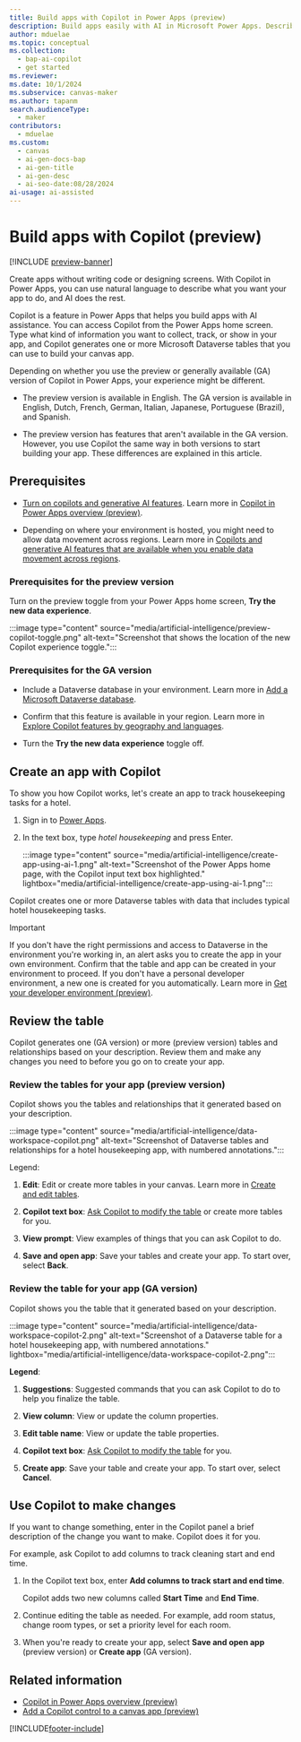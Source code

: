 ```yaml
---
title: Build apps with Copilot in Power Apps (preview)
description: Build apps easily with AI in Microsoft Power Apps. Describe the information you want to collect, track, or show in your app, and Copilot creates Dataverse tables and guides you through the process.
author: mduelae
ms.topic: conceptual
ms.collection:
  - bap-ai-copilot
  - get started
ms.reviewer:
ms.date: 10/1/2024
ms.subservice: canvas-maker
ms.author: tapanm
search.audienceType:
  - maker
contributors:
  - mduelae
ms.custom:
  - canvas
  - ai-gen-docs-bap
  - ai-gen-title
  - ai-gen-desc
  - ai-seo-date:08/28/2024
ai-usage: ai-assisted
---
```


# Build apps with Copilot (preview)

[!INCLUDE [preview-banner](~/../shared-content/shared/preview-includes/preview-banner.md)]

Create apps without writing code or designing screens. With Copilot in Power Apps, you can use natural language to describe what you want your app to do, and AI does the rest.

Copilot is a feature in Power Apps that helps you build apps with AI assistance. You can access Copilot from the Power Apps home screen. Type what kind of information you want to collect, track, or show in your app, and Copilot generates one or more Microsoft Dataverse tables that you can use to build your canvas app.

Depending on whether you use the preview or generally available (GA) version of Copilot in Power Apps, your experience might be different.

- The preview version is available in English. The GA version is available in English, Dutch, French, German, Italian, Japanese, Portuguese (Brazil), and Spanish.

- The preview version has features that aren't available in the GA version. However, you use Copilot the same way in both versions to start building your app. These differences are explained in this article. 

## Prerequisites

- [Turn on copilots and generative AI features](/power-platform/admin/geographical-availability-copilot#turn-on-copilots-and-generative-ai-features-1). Learn more in [Copilot in Power Apps overview (preview)](ai-overview.md).

- Depending on where your environment is hosted, you might need to allow data movement across regions. Learn more in [Copilots and generative AI features that are available when you enable data movement across regions](/power-platform/admin/geographical-availability-copilot#copilots-and-generative-ai-features-that-are-available-when-you-enable-data-movement-across-regions).

### Prerequisites for the preview version

Turn on the preview toggle from your Power Apps home screen, **Try the new data experience**.

:::image type="content" source="media/artificial-intelligence/preview-copilot-toggle.png" alt-text="Screenshot that shows the location of the new Copilot experience toggle.":::

### Prerequisites for the GA version

- Include a Dataverse database in your environment. Learn more in [Add a Microsoft Dataverse database](/power-platform/admin/create-database).

- Confirm that this feature is available in your region. Learn more in [Explore Copilot features by geography and languages](https://releaseplans.microsoft.com/en-US/availability-reports/?report=copilotfeaturereport).

- Turn the **Try the new data experience** toggle off.

## Create an app with Copilot

To show you how Copilot works, let's create an app to track housekeeping tasks for a hotel.

1. Sign in to [Power Apps](https://make.powerapps.com).

1. In the text box, type *hotel housekeeping* and press Enter.

   :::image type="content" source="media/artificial-intelligence/create-app-using-ai-1.png" alt-text="Screenshot of the Power Apps home page, with the Copilot input text box highlighted." lightbox="media/artificial-intelligence/create-app-using-ai-1.png":::

Copilot creates one or more Dataverse tables with data that includes typical hotel housekeeping tasks.

> [!IMPORTANT]
> If you don't have the right permissions and access to Dataverse in the environment you're working in, an alert asks you to create the app in your own environment. Confirm that the table and app can be created in your environment to proceed. If you don't have a personal developer environment, a new one is created for you automatically. Learn more in [Get your developer environment (preview)](../maker-create-environment.md).

## Review the table

Copilot generates one (GA version) or more (preview version) tables and relationships based on your description. Review them and make any changes you need to before you go on to create your app.

### Review the tables for your app (preview version)

Copilot shows you the tables and relationships that it generated based on your description.

:::image type="content" source="media/artificial-intelligence/data-workspace-copilot.png" alt-text="Screenshot of Dataverse tables and relationships for a hotel housekeeping app, with numbered annotations.":::

Legend:

1. **Edit**: Edit or create more tables in your canvas. Learn more in [Create and edit tables](../data-platform/create-edit-entities-portal.md).

1. **Copilot text box**: [Ask Copilot to modify the table](#use-copilot-to-make-changes) or create more tables for you.

1. **View prompt**: View examples of things that you can ask Copilot to do.

1. **Save and open app**: Save your tables and create your app. To start over, select **Back**.

### Review the table for your app (GA version)

Copilot shows you the table that it generated based on your description.

:::image type="content" source="media/artificial-intelligence/data-workspace-copilot-2.png" alt-text="Screenshot of a Dataverse table for a hotel housekeeping app, with numbered annotations." lightbox="media/artificial-intelligence/data-workspace-copilot-2.png":::

**Legend**:

1. **Suggestions**: Suggested commands that you can ask Copilot to do to help you finalize the table.

1. **View column**: View or update the column properties.

1. **Edit table name**: View or update the table properties.

1. **Copilot text box**: [Ask Copilot to modify the table](#use-copilot-to-make-changes) for you.

1. **Create app**: Save your table and create your app. To start over, select **Cancel**.

## Use Copilot to make changes

If you want to change something, enter in the Copilot panel a brief description of the change you want to make. Copilot does it for you.

For example, ask Copilot to add columns to track cleaning start and end time.

1. In the Copilot text box, enter **Add columns to track start and end time**.

    Copilot adds two new columns called **Start Time** and **End Time**.

1. Continue editing the table as needed. For example, add room status, change room types, or set a priority level for each room.

1. When you're ready to create your app, select **Save and open app** (preview version) or **Create app** (GA version).

## Related information

- [Copilot in Power Apps overview (preview)](ai-overview.md)
- [Add a Copilot control to a canvas app (preview)](add-ai-copilot.md)

[!INCLUDE[footer-include](../../includes/footer-banner.md)]
